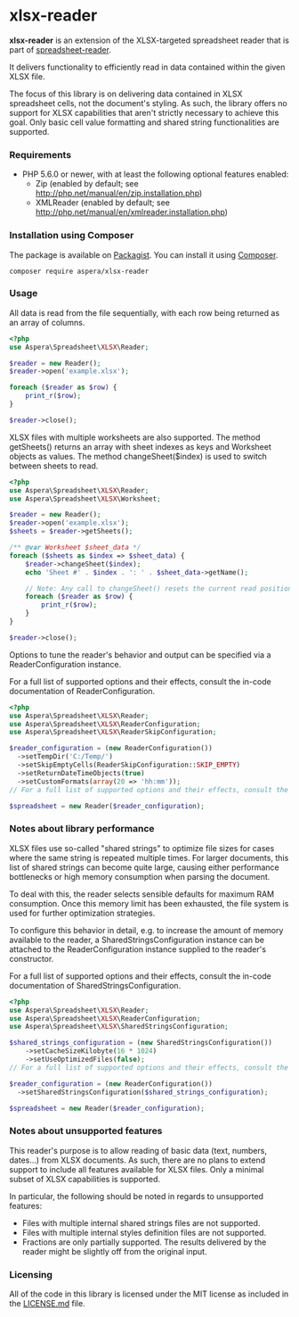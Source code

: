 # xlsx-reader

__xlsx-reader__ is an extension of the XLSX-targeted spreadsheet reader that is part of [spreadsheet-reader](https://github.com/nuovo/spreadsheet-reader). 

It delivers functionality to efficiently read in data contained within the given XLSX file.

The focus of this library is on delivering data contained in XLSX spreadsheet cells, not the document's styling.
As such, the library offers no support for XLSX capabilities that aren't strictly necessary to achieve this goal.
Only basic cell value formatting and shared string functionalities are supported.

### Requirements
*  PHP 5.6.0 or newer, with at least the following optional features enabled:
    *  Zip (enabled by default; see <http://php.net/manual/en/zip.installation.php>)
    *  XMLReader (enabled by default; see <http://php.net/manual/en/xmlreader.installation.php>)

### Installation using Composer
The package is available on [Packagist](https://packagist.org/packages/aspera/xlsx-reader).
You can install it using [Composer](https://getcomposer.org/).

```
composer require aspera/xlsx-reader
```

### Usage

All data is read from the file sequentially, with each row being returned as an array of columns.

```php
<?php
use Aspera\Spreadsheet\XLSX\Reader;

$reader = new Reader();
$reader->open('example.xlsx');

foreach ($reader as $row) {
    print_r($row);
}

$reader->close();
```

XLSX files with multiple worksheets are also supported.
The method getSheets() returns an array with sheet indexes as keys and Worksheet objects as values.
The method changeSheet($index) is used to switch between sheets to read.

```php
<?php
use Aspera\Spreadsheet\XLSX\Reader;
use Aspera\Spreadsheet\XLSX\Worksheet;

$reader = new Reader();
$reader->open('example.xlsx');
$sheets = $reader->getSheets();

/** @var Worksheet $sheet_data */
foreach ($sheets as $index => $sheet_data) {
    $reader->changeSheet($index);
    echo 'Sheet #' . $index . ': ' . $sheet_data->getName();

    // Note: Any call to changeSheet() resets the current read position to the beginning of the selected sheet.
    foreach ($reader as $row) {
        print_r($row);
    }
}

$reader->close();
```

Options to tune the reader's behavior and output can be specified via a ReaderConfiguration instance.

For a full list of supported options and their effects, consult the in-code documentation of ReaderConfiguration.

```php
<?php
use Aspera\Spreadsheet\XLSX\Reader;
use Aspera\Spreadsheet\XLSX\ReaderConfiguration;
use Aspera\Spreadsheet\XLSX\ReaderSkipConfiguration;

$reader_configuration = (new ReaderConfiguration())
  ->setTempDir('C:/Temp/')
  ->setSkipEmptyCells(ReaderSkipConfiguration::SKIP_EMPTY)
  ->setReturnDateTimeObjects(true)
  ->setCustomFormats(array(20 => 'hh:mm'));
// For a full list of supported options and their effects, consult the in-code documentation of ReaderConfiguration.

$spreadsheet = new Reader($reader_configuration);
```

### Notes about library performance
XLSX files use so-called "shared strings" to optimize file sizes for cases where the same string is repeated multiple times.
For larger documents, this list of shared strings can become quite large, causing either performance bottlenecks or
high memory consumption when parsing the document.

To deal with this, the reader selects sensible defaults for maximum RAM consumption. Once this memory limit has been
exhausted, the file system is used for further optimization strategies.

To configure this behavior in detail, e.g. to increase the amount of memory available to the reader, a SharedStringsConfiguration
instance can be attached to the ReaderConfiguration instance supplied to the reader's constructor.

For a full list of supported options and their effects, consult the in-code documentation of SharedStringsConfiguration.

```php
<?php
use Aspera\Spreadsheet\XLSX\Reader;
use Aspera\Spreadsheet\XLSX\ReaderConfiguration;
use Aspera\Spreadsheet\XLSX\SharedStringsConfiguration;

$shared_strings_configuration = (new SharedStringsConfiguration())
    ->setCacheSizeKilobyte(16 * 1024)
    ->setUseOptimizedFiles(false);
// For a full list of supported options and their effects, consult the in-code documentation of SharedStringsConfiguration.

$reader_configuration = (new ReaderConfiguration())
  ->setSharedStringsConfiguration($shared_strings_configuration);

$spreadsheet = new Reader($reader_configuration);
```

### Notes about unsupported features
This reader's purpose is to allow reading of basic data (text, numbers, dates...) from XLSX documents. As such,
there are no plans to extend support to include all features available for XLSX files. Only a minimal
subset of XLSX capabilities is supported.

In particular, the following should be noted in regards to unsupported features:
- Files with multiple internal shared strings files are not supported.
- Files with multiple internal styles definition files are not supported.
- Fractions are only partially supported. The results delivered by the reader might be slightly off from the original input.

### Licensing
All of the code in this library is licensed under the MIT license as included in the [LICENSE.md](LICENSE.md) file.